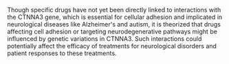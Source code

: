 Though specific drugs have not yet been directly linked to interactions with the CTNNA3 gene, which is essential for cellular adhesion and implicated in neurological diseases like Alzheimer's and autism, it is theorized that drugs affecting cell adhesion or targeting neurodegenerative pathways might be influenced by genetic variations in CTNNA3. Such interactions could potentially affect the efficacy of treatments for neurological disorders and patient responses to these treatments.